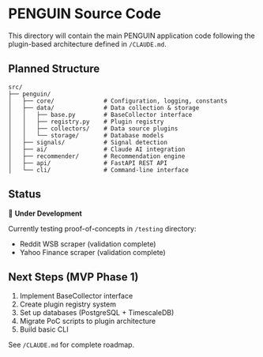 # PENGUIN Source Code

This directory will contain the main PENGUIN application code following the plugin-based architecture defined in `/CLAUDE.md`.

## Planned Structure

```
src/
├── penguin/
│   ├── core/              # Configuration, logging, constants
│   ├── data/              # Data collection & storage
│   │   ├── base.py        # BaseCollector interface
│   │   ├── registry.py    # Plugin registry
│   │   ├── collectors/    # Data source plugins
│   │   └── storage/       # Database models
│   ├── signals/           # Signal detection
│   ├── ai/                # Claude AI integration
│   ├── recommender/       # Recommendation engine
│   ├── api/               # FastAPI REST API
│   └── cli/               # Command-line interface
```

## Status

🚧 **Under Development**

Currently testing proof-of-concepts in `/testing` directory:
- Reddit WSB scraper (validation complete)
- Yahoo Finance scraper (validation complete)

## Next Steps (MVP Phase 1)

1. Implement BaseCollector interface
2. Create plugin registry system
3. Set up databases (PostgreSQL + TimescaleDB)
4. Migrate PoC scripts to plugin architecture
5. Build basic CLI

See `/CLAUDE.md` for complete roadmap.
